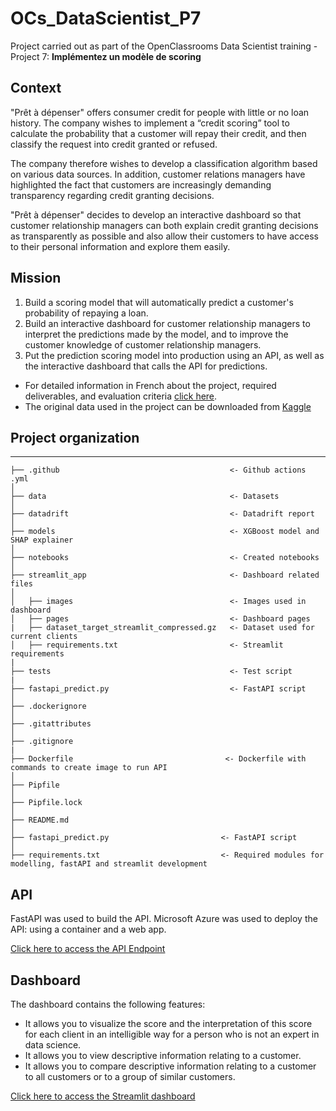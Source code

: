 # OCs_DataScientist_P7
Project carried out as part of the OpenClassrooms Data Scientist training - Project 7: __Implémentez un modèle de scoring__

## **Context**

"Prêt à dépenser" offers consumer credit for people with little or no loan history.  The company wishes to implement a “credit scoring” tool to calculate the probability that a customer will repay their credit, and then classify the request into credit granted or refused.

The company therefore wishes to develop a classification algorithm based on various data sources. In addition, customer relations managers have highlighted the fact that customers are increasingly demanding transparency regarding credit granting decisions. 

"Prêt à dépenser" decides to develop an interactive dashboard so that customer relationship managers can both explain credit granting decisions as transparently as possible and also allow their customers to have access to their personal information and explore them easily.

## **Mission**

1. Build a scoring model that will automatically predict a customer's probability of repaying a loan.
2. Build an interactive dashboard for customer relationship managers to interpret the predictions made by the model, and to improve the customer knowledge of customer relationship managers.
3. Put the prediction scoring model into production using an API, as well as the interactive dashboard that calls the API for predictions.

* For detailed information in French about the project, required deliverables, and evaluation criteria [click here](https://drive.google.com/file/d/1kiqlS2SoUQB9ncG0wrmKFuKfOJxZQVk7/view?usp=sharing).
* The original data used in the project can be downloaded from [Kaggle](https://www.kaggle.com/c/home-credit-default-risk/data)

## **Project organization**

------------

    ├── .github                                      <- Github actions .yml
    │
    ├── data                                         <- Datasets
    │
    ├── datadrift                                    <- Datadrift report
    │
    ├── models                                       <- XGBoost model and SHAP explainer
    │
    ├── notebooks                                    <- Created notebooks
    │
    ├── streamlit_app                                <- Dashboard related files
    │
    │   ├── images                                   <- Images used in dashboard
    │   ├── pages                                    <- Dashboard pages
    |   ├── dataset_target_streamlit_compressed.gz   <- Dataset used for current clients
    │   ├── requirements.txt                         <- Streamlit requirements
    |
    ├── tests                                        <- Test script 
    |
    ├── fastapi_predict.py                           <- FastAPI script  
    │
    ├── .dockerignore           
    │
    ├── .gitattributes          
    │
    ├── .gitignore      
    |
    ├── Dockerfile                                  <- Dockerfile with commands to create image to run API  
    │
    ├── Pipfile           
    │
    ├── Pipfile.lock          
    │
    ├── README.md      
    │
    ├── fastapi_predict.py                         <- FastAPI script
    │
    ├── requirements.txt                           <- Required modules for modelling, fastAPI and streamlit development

## **API**

FastAPI was used to build the API. Microsoft Azure was used to deploy the API: using a container and a web app. 

[Click here to access the API Endpoint](https://fastapilaisar.azurewebsites.net/docs)

## **Dashboard**

The dashboard contains the following features:

- It allows you to visualize the score and the interpretation of this score for each client in an intelligible way for a person who is not an expert in data science.
- It allows you to view descriptive information relating to a customer.
- It allows you to compare descriptive information relating to a customer to all customers or to a group of similar customers.

[Click here to access the Streamlit dashboard](https://laisar.streamlit.app/)




